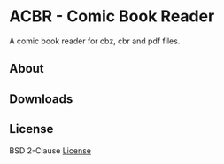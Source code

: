 # ACBR - Comic Book Reader

A comic book reader for cbz, cbr and pdf files.

## About

## Downloads

## License

BSD 2-Clause [License](./LICENSE)
